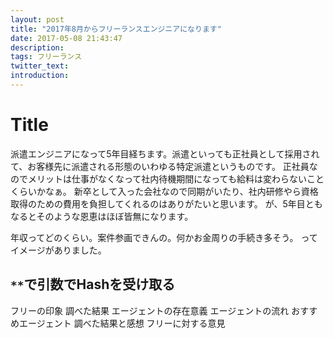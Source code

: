 ```yaml
---
layout: post
title: "2017年8月からフリーランスエンジニアになります"
date: 2017-05-08 21:43:47
description:
tags: フリーランス
twitter_text:
introduction:
---
```


# Title

派遣エンジニアになって5年目経ちます。派遣といっても正社員として採用されて、お客様先に派遣される形態のいわゆる特定派遣というものです。
正社員なのでメリットは仕事がなくなって社内待機期間になっても給料は変わらないことくらいかなぁ。
新卒として入った会社なので同期がいたり、社内研修やら資格取得のための費用を負担してくれるのはありがたいと思います。
が、5年目ともなるとそのような恩恵はほぼ皆無になります。

年収ってどのくらい。案件参画できんの。何かお金周りの手続き多そう。
ってイメージがありました。

## `**`で引数でHashを受け取る
フリーの印象
調べた結果
エージェントの存在意義
エージェントの流れ
おすすめエージェント
調べた結果と感想
フリーに対する意見
